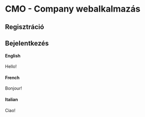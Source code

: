 # CMO - Company webalkalmazás

## Regisztráció

## Bejelentkezés


<!-- tabs:start -->

#### **English**

Hello!

#### **French**

Bonjour!

#### **Italian**

Ciao!
<!-- tabs:end -->


